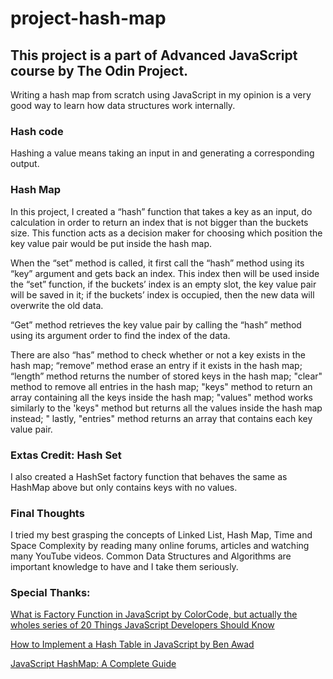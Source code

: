 # project-hash-map

## This project is a part of Advanced JavaScript course by The Odin Project.
Writing a hash map from scratch using JavaScript in my opinion is a very good way to learn how data structures work internally. 

### Hash code
Hashing a value means taking an input in and generating a corresponding output.

### Hash Map
In this project, I created a “hash” function that takes a key as an input, do calculation in order to return an index that is not bigger than the buckets size. This function acts as a decision maker for choosing which position the key value pair would be put inside the hash map.

When the “set” method is called, it first call the “hash” method using its “key” argument and gets back an index. This index then will be used inside the “set” function, if the buckets’ index is an empty slot, the key value pair will be saved in it; if the buckets’ index is occupied, then the new data will overwrite the old data. 

“Get” method retrieves the key value pair by calling the “hash” method using its argument order to find the index of the data.

There are also “has” method to check whether or not a key exists in the hash map; “remove” method erase an entry if it exists in the hash map; “length” method returns the number of stored keys in the hash map; "clear" method to remove all entries in the hash map; "keys" method to return an array containing all the keys inside the hash map; "values" method works similarly to the 'keys" method but returns all the values inside the hash map instead; " lastly, "entries" method returns an array that contains each key value pair.

### Extas Credit: Hash Set
I also created a HashSet factory function that behaves the same as HashMap above but only contains keys with no values.

### Final Thoughts
I tried my best grasping the concepts of Linked List, Hash Map, Time and Space Complexity by reading many online forums, articles and watching many YouTube videos. Common Data Structures and Algorithms are important knowledge to have and I take them seriously.

### Special Thanks:
[What is Factory Function in JavaScript by ColorCode, but actually the wholes series of 20 Things JavaScript Developers Should Know](https://www.youtube.com/watch?v=lE_79wkP-1U&list=PL1PqvM2UQiMoGNTaxFMSK2cih633lpFKP&index=3)

[How to Implement a Hash Table in JavaScript by Ben Awad](https://www.youtube.com/watch?v=UOxTMOCTEZk)

[JavaScript HashMap: A Complete Guide](https://www.squash.io/javascript-hashmap-a-complete-guide/#google_vignette)